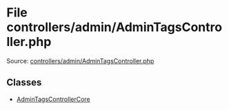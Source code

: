 File controllers/admin/AdminTagsController.php
=========

Source: [controllers/admin/AdminTagsController.php](https://github.com/PrestaShop/PrestaShop/blob/1.5.6.1/controllers/admin/AdminTagsController.php)


Classes
-------

* [AdminTagsControllerCore](class.AdminTagsControllerCore.md)

